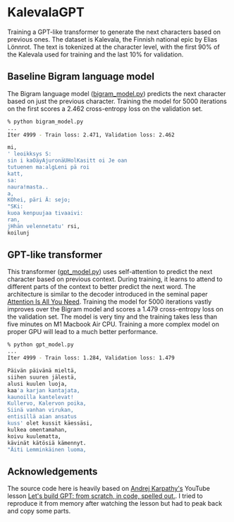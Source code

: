 # KalevalaGPT

Training a GPT-like transformer to generate the next characters based on previous ones. The dataset is Kalevala, the Finnish national epic by Elias Lönnrot. The text is tokenized at the character level, with the first 90% of the Kalevala used for training and the last 10% for validation.

## Baseline Bigram language model

The Bigram language model ([bigram_model.py](bigram_model.py)) predicts the next character based on just the previous character. Training the model for 5000 iterations on the first scores a 2.462 cross-entropy loss on the validation set.

```zsh
% python bigram_model.py
...
Iter 4999 - Train loss: 2.471, Validation loss: 2.462

mi,
' leoikksys S:
sin i kaOäyAjuronäUHolKasitt oi Je oan
tutuenen ma:algLeni pä roi
katt,
sa:
naura!masta..
a,
KOhei, päri Ä: sejo;
"SKi:
kuoa kenpuujaa tivaaivi:
ran,
jHhän velennetatu' rsi,
koilunj
```

## GPT-like transformer

This transformer ([gpt_model.py](gpt_model.py)) uses self-attention to predict the next character based on previous context. During training, it learns to attend to different parts of the context to better predict the next word. The architecture is similar to the decoder introduced in the seminal paper [Attention Is All You Need](https://proceedings.neurips.cc/paper_files/paper/2017/file/3f5ee243547dee91fbd053c1c4a845aa-Paper.pdf). Training the model for 5000 iterations vastly improves over the Bigram model and scores a 1.479 cross-entropy loss on the validation set. The model is very tiny and the training takes less than five minutes on M1 Macbook Air CPU.  Training a more complex model on proper GPU will lead to a much better performance.

```zsh
% python gpt_model.py
...                                                                                             
Iter 4999 - Train loss: 1.284, Validation loss: 1.479

Päivän päivänä mieltä,
siihen suuren jälestä,
alusi kuulen luoja,
kaa'a karjan kantajata,
kaunoilla kantelevat!
Kullervo, Kalervon poika,
Siinä vanhan virukan,
entisillä aian ansatus
kuss' olet kussit käessäsi,
kulkea omentamahan,
koivu kuulematta,
kävinät kätösiä kämennyt.
"Äiti Lemminkäinen luoma,
```


## Acknowledgements

The source code here is heavily based on [Andrej Karpathy's](https://github.com/karpathy) YouTube lesson [Let's build GPT: from scratch, in code, spelled out.](https://www.youtube.com/watch?v=kCc8FmEb1nY). I tried to reproduce it from memory after watching the lesson but had to peak back and copy some parts.
